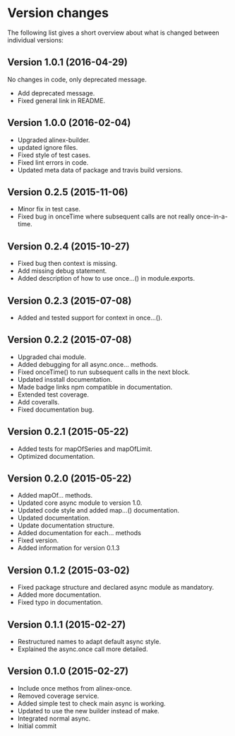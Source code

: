 Version changes
=================================================

The following list gives a short overview about what is changed between
individual versions:

Version 1.0.1 (2016-04-29)
-------------------------------------------------
No changes in code, only deprecated message.

- Add deprecated message.
- Fixed general link in README.

Version 1.0.0 (2016-02-04)
-------------------------------------------------
- Upgraded alinex-builder.
- updated ignore files.
- Fixed style of test cases.
- Fixed lint errors in code.
- Updated meta data of package and travis build versions.

Version 0.2.5 (2015-11-06)
-------------------------------------------------
- Minor fix in test case.
- Fixed bug in onceTime where subsequent calls are not really once-in-a-time.

Version 0.2.4 (2015-10-27)
-------------------------------------------------
- Fixed bug then context is missing.
- Add missing debug statement.
- Added description of how to use once...() in module.exports.

Version 0.2.3 (2015-07-08)
-------------------------------------------------
- Added and tested support for context in once...().

Version 0.2.2 (2015-07-08)
-------------------------------------------------
- Upgraded chai module.
- Added debugging for all async.once... methods.
- Fixed onceTime() to run subsequent calls in the next block.
- Updated insstall documentation.
- Made badge links npm compatible in documentation.
- Extended test coverage.
- Add coveralls.
- Fixed documentation bug.

Version 0.2.1 (2015-05-22)
-------------------------------------------------
- Added tests for mapOfSeries and mapOfLimit.
- Optimized documentation.

Version 0.2.0 (2015-05-22)
-------------------------------------------------
- Added mapOf... methods.
- Updated core async module to version 1.0.
- Updated code style and added map...() documentation.
- Updated documentation.
- Update documentation structure.
- Added documentation for each... methods
- Fixed version.
- Added information for version 0.1.3

Version 0.1.2 (2015-03-02)
-------------------------------------------------
- Fixed package structure and declared async module as mandatory.
- Added more documentation.
- Fixed typo in documentation.

Version 0.1.1 (2015-02-27)
-------------------------------------------------
- Restructured names to adapt default async style.
- Explained the async.once call more detailed.

Version 0.1.0 (2015-02-27)
-------------------------------------------------
- Include once methos from alinex-once.
- Removed coverage service.
- Added simple test to check main async is working.
- Updated to use the new builder instead of make.
- Integrated normal async.
- Initial commit

